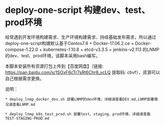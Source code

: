 # deploy-one-script 构建dev、test、prod环境

经常遇到开发环境构建需求、生产环境构建需求、持续基础发布需求，所以通过deploy-one-script构建默认基于Centos7.4 + Docker-17.06.2.ce + Docker-compose-1.22.0 + kubernetes-1.10.8 + etcd-v3.3.5 + jenkins-v2.113 的LNMP的dev、test、prod环境，该脚本采用bash编写。

本脚本安装所有资源打包上传到【百度网盘】（链接: https://pan.baidu.com/s/1SOxF6cTr7sRt6Chr8_vcLQ 提取码: cbvf），资源可以自己根据需求更换。

说明：
  
	* deploy_lnmp_docker_dev.sh 部署LNMP的dev环境，详细请查看DEV.md,LNMP部署情况请查看LNMP.md

	* deploy_lnmp_k8s_test_prod.sh 部署test、staging、prod环境，详细请查看TEST-STAGING-PROD.md 

